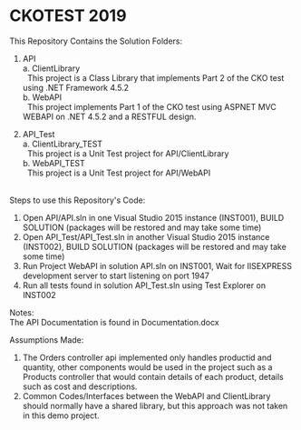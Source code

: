 # CKOTEST 2019

This Repository Contains the Solution Folders:

1. API<br/>
	a. ClientLibrary<br/>
		&nbsp;&nbsp;This project is a Class Library that implements Part 2 of the CKO test using .NET Framework 4.5.2<br/>
	b. WebAPI<br/>
		&nbsp;&nbsp;This project implements Part 1 of the CKO test using ASPNET MVC WEBAPI on .NET 4.5.2 and a RESTFUL design.<br/>

2. API_Test<br/>
	a. ClientLibrary_TEST<br/>
		&nbsp;&nbsp;This project is a Unit Test project for API/ClientLibrary<br/>
	b. WebAPI_TEST<br/>
		&nbsp;&nbsp;This project is a Unit Test project for API/WebAPI<br/><br/>

Steps to use this Repository's Code:<br/>

1. Open API/API.sln in one Visual Studio 2015 instance (INST001), BUILD SOLUTION (packages will be restored and may take some time)
2. Open API_Test/API_Test.sln in another Visual Studio 2015 instance (INST002), BUILD SOLUTION (packages will be restored and may take some time)
3. Run Project WebAPI in solution API.sln on INST001, Wait for IISEXPRESS development server to start listening on port 1947
4. Run all tests found in solution API_Test.sln using Test Explorer on INST002

Notes: <br/>
The API Documentation is found in Documentation.docx<br/>

Assumptions Made:<br/>
1. The Orders controller api implemented only handles productid and quantity, other components would be used in the project such as a Products controller that would contain details of each product, details such as cost and descriptions.<br/>
2. Common Codes/Interfaces between the WebAPI and ClientLibrary should normally have a shared library, but this approach was not taken in this demo project.
